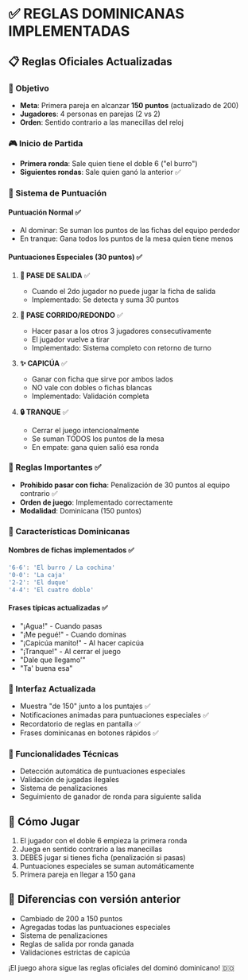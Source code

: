 # ✅ REGLAS DOMINICANAS IMPLEMENTADAS

## 📋 Reglas Oficiales Actualizadas

### 🎯 Objetivo
- **Meta**: Primera pareja en alcanzar **150 puntos** (actualizado de 200)
- **Jugadores**: 4 personas en parejas (2 vs 2)
- **Orden**: Sentido contrario a las manecillas del reloj

### 🎮 Inicio de Partida
- **Primera ronda**: Sale quien tiene el doble 6 ("el burro")
- **Siguientes rondas**: Sale quien ganó la anterior ✅

### 💯 Sistema de Puntuación

#### Puntuación Normal ✅
- Al dominar: Se suman los puntos de las fichas del equipo perdedor
- En tranque: Gana todos los puntos de la mesa quien tiene menos

#### Puntuaciones Especiales (30 puntos) ✅

1. **🎯 PASE DE SALIDA** ✅
   - Cuando el 2do jugador no puede jugar la ficha de salida
   - Implementado: Se detecta y suma 30 puntos

2. **🔄 PASE CORRIDO/REDONDO** ✅
   - Hacer pasar a los otros 3 jugadores consecutivamente
   - El jugador vuelve a tirar
   - Implementado: Sistema completo con retorno de turno

3. **✨ CAPICÚA** ✅
   - Ganar con ficha que sirve por ambos lados
   - NO vale con dobles o fichas blancas
   - Implementado: Validación completa

4. **🔒 TRANQUE** ✅
   - Cerrar el juego intencionalmente
   - Se suman TODOS los puntos de la mesa
   - En empate: gana quien salió esa ronda

### 📏 Reglas Importantes ✅
- **Prohibido pasar con ficha**: Penalización de 30 puntos al equipo contrario ✅
- **Orden de juego**: Implementado correctamente
- **Modalidad**: Dominicana (150 puntos)

### 🎲 Características Dominicanas

#### Nombres de fichas implementados ✅
```javascript
'6-6': 'El burro / La cochina'
'0-0': 'La caja'
'2-2': 'El duque'
'4-4': 'El cuatro doble'
```

#### Frases típicas actualizadas ✅
- "¡Agua!" - Cuando pasas
- "¡Me pegué!" - Cuando dominas
- "¡Capicúa manito!" - Al hacer capicúa
- "¡Tranque!" - Al cerrar el juego
- "Dale que llegamo'"
- "Ta' buena esa"

### 🎨 Interfaz Actualizada
- Muestra "de 150" junto a los puntajes ✅
- Notificaciones animadas para puntuaciones especiales ✅
- Recordatorio de reglas en pantalla ✅
- Frases dominicanas en botones rápidos ✅

### 🔧 Funcionalidades Técnicas
- Detección automática de puntuaciones especiales
- Validación de jugadas ilegales
- Sistema de penalizaciones
- Seguimiento de ganador de ronda para siguiente salida

## 🚀 Cómo Jugar

1. El jugador con el doble 6 empieza la primera ronda
2. Juega en sentido contrario a las manecillas
3. DEBES jugar si tienes ficha (penalización si pasas)
4. Puntuaciones especiales se suman automáticamente
5. Primera pareja en llegar a 150 gana

## 📝 Diferencias con versión anterior
- Cambiado de 200 a 150 puntos
- Agregadas todas las puntuaciones especiales
- Sistema de penalizaciones
- Reglas de salida por ronda ganada
- Validaciones estrictas de capicúa

¡El juego ahora sigue las reglas oficiales del dominó dominicano! 🇩🇴